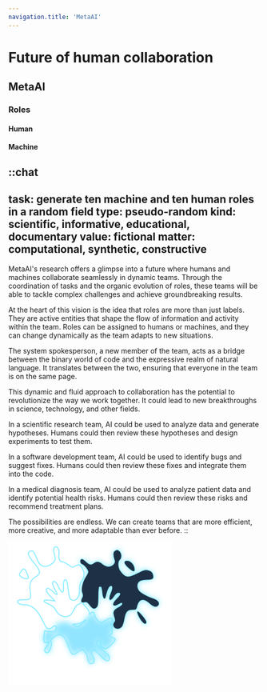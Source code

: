 ```yaml
---
navigation.title: 'MetaAI'
---
```


# Future of human collaboration

## MetaAI

### Roles

#### Human

#### Machine

::chat
---
task: generate ten machine and ten human roles in a random field
type: pseudo-random
kind: scientific, informative, educational, documentary
value: fictional
matter: computational, synthetic, constructive
---
MetaAI's research offers a glimpse into a future where humans and machines collaborate seamlessly in dynamic teams. Through the coordination of tasks and the organic evolution of roles, these teams will be able to tackle complex challenges and achieve groundbreaking results.

At the heart of this vision is the idea that roles are more than just labels. They are active entities that shape the flow of information and activity within the team. Roles can be assigned to humans or machines, and they can change dynamically as the team adapts to new situations.

The system spokesperson, a new member of the team, acts as a bridge between the binary world of code and the expressive realm of natural language. It translates between the two, ensuring that everyone in the team is on the same page.

This dynamic and fluid approach to collaboration has the potential to revolutionize the way we work together. It could lead to new breakthroughs in science, technology, and other fields.

In a scientific research team, AI could be used to analyze data and generate hypotheses. Humans could then review these hypotheses and design experiments to test them.

In a software development team, AI could be used to identify bugs and suggest fixes. Humans could then review these fixes and integrate them into the code.

In a medical diagnosis team, AI could be used to analyze patient data and identify potential health risks. Humans could then review these risks and recommend treatment plans.

The possibilities are endless. We can create teams that are more efficient, more creative, and more adaptable than ever before.
::

![Logo](pastell.svg)
